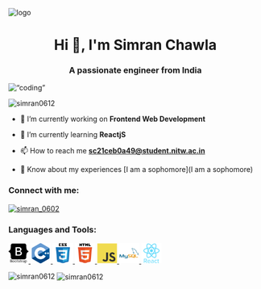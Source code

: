 ![logo]([https://github.com/simran0612/simran0612/commit/24c75d713b583e33cab46f4047e09f03c9d03042](https://github.com/simran0612/simran0612/blob/main/Simran%20Chawla.png?raw=true))
<h1 align="center">Hi 👋, I'm Simran Chawla</h1>
<h3 align="center">A passionate engineer from India</h3>
<img align=“right” alt=“coding” width=“400” src=“[https://user-images.githubusercontent.com/55389276/140866485-8fb1c876-9a8f-4d6a-98dc-08c4981eaf70.gif](https://www.google.com/url?sa=i&url=https%3A%2F%2Fmedium.com%2F%40Isha_&psig=AOvVaw3liVnmnLGZZhWyMjXsMDYc&ust=1687761572766000&source=images&cd=vfe&ved=0CBEQjRxqFwoTCLiH4vnn3f8CFQAAAAAdAAAAABAF)”>
<p align="left"> <img src="https://komarev.com/ghpvc/?username=simran0612&label=Profile%20views&color=0e75b6&style=flat" alt="simran0612" /> </p>

- 🔭 I’m currently working on **Frontend Web Development**

- 🌱 I’m currently learning **ReactjS**

- 📫 How to reach me **sc21ceb0a49@student.nitw.ac.in**

- 📄 Know about my experiences [I am a sophomore](I am a sophomore)

<h3 align="left">Connect with me:</h3>
<p align="left">
<a href="https://instagram.com/simran_0602" target="blank"><img align="center" src="https://raw.githubusercontent.com/rahuldkjain/github-profile-readme-generator/master/src/images/icons/Social/instagram.svg" alt="simran_0602" height="30" width="40" /></a>
</p>

<h3 align="left">Languages and Tools:</h3>
<p align="left"> <a href="https://getbootstrap.com" target="_blank" rel="noreferrer"> <img src="https://raw.githubusercontent.com/devicons/devicon/master/icons/bootstrap/bootstrap-plain-wordmark.svg" alt="bootstrap" width="40" height="40"/> </a> <a href="https://www.w3schools.com/cpp/" target="_blank" rel="noreferrer"> <img src="https://raw.githubusercontent.com/devicons/devicon/master/icons/cplusplus/cplusplus-original.svg" alt="cplusplus" width="40" height="40"/> </a> <a href="https://www.w3schools.com/css/" target="_blank" rel="noreferrer"> <img src="https://raw.githubusercontent.com/devicons/devicon/master/icons/css3/css3-original-wordmark.svg" alt="css3" width="40" height="40"/> </a> <a href="https://www.w3.org/html/" target="_blank" rel="noreferrer"> <img src="https://raw.githubusercontent.com/devicons/devicon/master/icons/html5/html5-original-wordmark.svg" alt="html5" width="40" height="40"/> </a> <a href="https://developer.mozilla.org/en-US/docs/Web/JavaScript" target="_blank" rel="noreferrer"> <img src="https://raw.githubusercontent.com/devicons/devicon/master/icons/javascript/javascript-original.svg" alt="javascript" width="40" height="40"/> </a> <a href="https://www.mysql.com/" target="_blank" rel="noreferrer"> <img src="https://raw.githubusercontent.com/devicons/devicon/master/icons/mysql/mysql-original-wordmark.svg" alt="mysql" width="40" height="40"/> </a> <a href="https://reactjs.org/" target="_blank" rel="noreferrer"> <img src="https://raw.githubusercontent.com/devicons/devicon/master/icons/react/react-original-wordmark.svg" alt="react" width="40" height="40"/> </a> </p>

<p><img align="left" src="https://github-readme-stats.vercel.app/api/top-langs?username=simran0612&show_icons=true&locale=en&layout=compact" alt="simran0612" /></p>

<p>&nbsp;<img align="center" src="https://github-readme-stats.vercel.app/api?username=simran0612&show_icons=true&locale=en" alt="simran0612" /></p>
